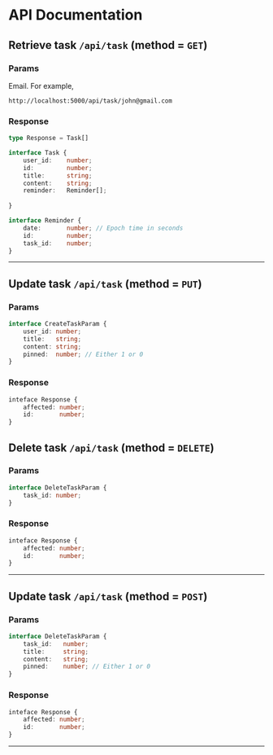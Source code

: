 # API Documentation

## Retrieve task `/api/task` (method = `GET`)
### Params
Email. For example,
```
http://localhost:5000/api/task/john@gmail.com
```
### Response 
```ts
type Response = Task[]

interface Task {
	user_id:	number;
	id: 		number;
	title:		string;
	content: 	string;
	reminder:	Reminder[];
	
}

interface Reminder {
	date:       number; // Epoch time in seconds
	id:         number;
	task_id:    number;
}
```

<hr>

## Update task `/api/task` (method = `PUT`)
### Params
```ts
interface CreateTaskParam {
	user_id: number;
	title:   string;
	content: string;
	pinned:  number; // Either 1 or 0
}
```
### Response 
```ts
inteface Response {
	affected: number;
	id:       number;
}
```

## Delete task `/api/task` (method = `DELETE`)
### Params
```ts
interface DeleteTaskParam {
	task_id: number;
}
```
### Response 
```ts
inteface Response {
	affected: number;
	id:       number;
}
```
<hr>

## Update task `/api/task` (method = `POST`)
### Params
```ts
interface DeleteTaskParam {
	task_id:   number;
	title:     string;
	content:   string;
	pinned:    number; // Either 1 or 0
}
```
### Response 
```ts
inteface Response {
	affected: number;
	id:       number;
}
```
<hr>

